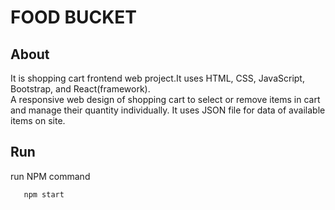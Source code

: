 # FOOD BUCKET
## About 
It is shopping cart frontend web project.It uses HTML, CSS, JavaScript, Bootstrap, and React(framework).<br/>
A responsive web design of shopping cart to select or
remove items in cart and manage their quantity
individually. It uses JSON file for data of available items on site.

## Run
run NPM command

```
   npm start
```